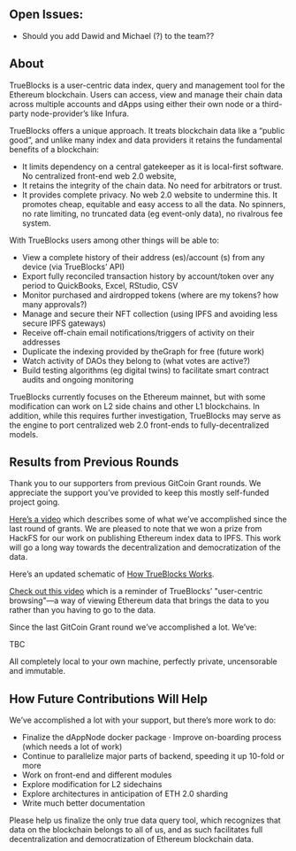 ## Open Issues:

- Should you add Dawid and Michael (?) to the team??

## About

TrueBlocks is a user-centric data index, query and management tool for the Ethereum blockchain. Users can access, view and manage their chain data across multiple accounts and dApps using either their own node or a third-party node-provider’s like Infura.

TrueBlocks offers a unique approach. It treats blockchain data like a “public good”, and unlike many index and data providers it retains the fundamental benefits of a blockchain:
- It limits dependency on a central gatekeeper as it is local-first software. No centralized front-end web 2.0 website,
- It retains the integrity of the chain data.  No need for arbitrators or trust.
- It provides complete privacy.  No web 2.0 website to undermine this.
It promotes cheap, equitable and easy access to all the data.  No spinners, no rate limiting, no truncated data (eg event-only data), no rivalrous fee system.

With TrueBlocks users among other things will be able to:
- View a complete history of their address (es)/account (s) from any device (via TrueBlocks’ API)
- Export fully reconciled transaction history by account/token over any period to QuickBooks, Excel, RStudio, CSV
- Monitor purchased and airdropped tokens (where are my tokens? how many approvals?)
- Manage and secure their NFT collection (using IPFS and avoiding less secure IPFS gateways)
- Receive off-chain email notifications/triggers of activity on their addresses
- Duplicate the indexing provided by theGraph for free (future work)
- Watch activity of DAOs they belong to (what votes are active?)
- Build testing algorithms (eg digital twins) to facilitate smart contract audits and ongoing monitoring

TrueBlocks currently focuses on the Ethereum mainnet, but with some modification can work on L2 side chains and other L1 blockchains. In addition, while this requires further investigation, TrueBlocks may serve as the engine to port centralized web 2.0 front-ends to fully-decentralized models.

## Results from Previous Rounds

Thank you to our supporters from previous GitCoin Grant rounds. We appreciate the support you’ve provided to keep this mostly self-funded project going.

[Here’s a video](https://www.youtube.com/watch?v=gqqgPfCvCAQ) which describes some of what we’ve accomplished since the last round of grants. We are pleased to note that we won a prize from HackFS for our work on publishing Ethereum index data to IPFS. This work will go a long way towards the decentralization and democratization of the data.

Here’s an updated schematic of [How TrueBlocks Works](https://drive.google.com/file/d/1hVFSmoy6kMRPSkwg6zZG47fxgUKVxwbc/view).

[Check out this video](https://www.youtube.com/watch?v=IFbH010A-QA) which is a reminder of TrueBlocks’ "user-centric browsing"—a way of viewing Ethereum data that brings the data to you rather than you having to go to the data.

Since the last GitCoin Grant round we’ve accomplished a lot. We’ve:

TBC

All completely local to your own machine, perfectly private, uncensorable and immutable.

## How Future Contributions Will Help

We’ve accomplished a lot with your support, but there’s more work to do:

- Finalize the dAppNode docker package ·      Improve on-boarding process (which needs a lot of work)
- Continue to parallelize major parts of backend, speeding it up 10-fold or more
- Work on front-end and different modules
- Explore modification for L2 sidechains
- Explore architectures in anticipation of ETH 2.0 sharding
- Write much better documentation

Please help us finalize the only true data query tool, which recognizes that data on the blockchain belongs to all of us, and as such facilitates full decentralization and democratization of Ethereum blockchain data.